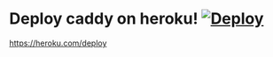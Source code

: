 # Deploy caddy on heroku! [![Deploy](https://www.herokucdn.com/deploy/button.png)](https://heroku.com/deploy)


https://heroku.com/deploy